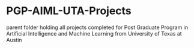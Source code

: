 # PGP-AIML-UTA-Projects
parent folder holding all projects completed for Post Graduate Program in Artificial Intelligence and Machine Learning from University of Texas at Austin
